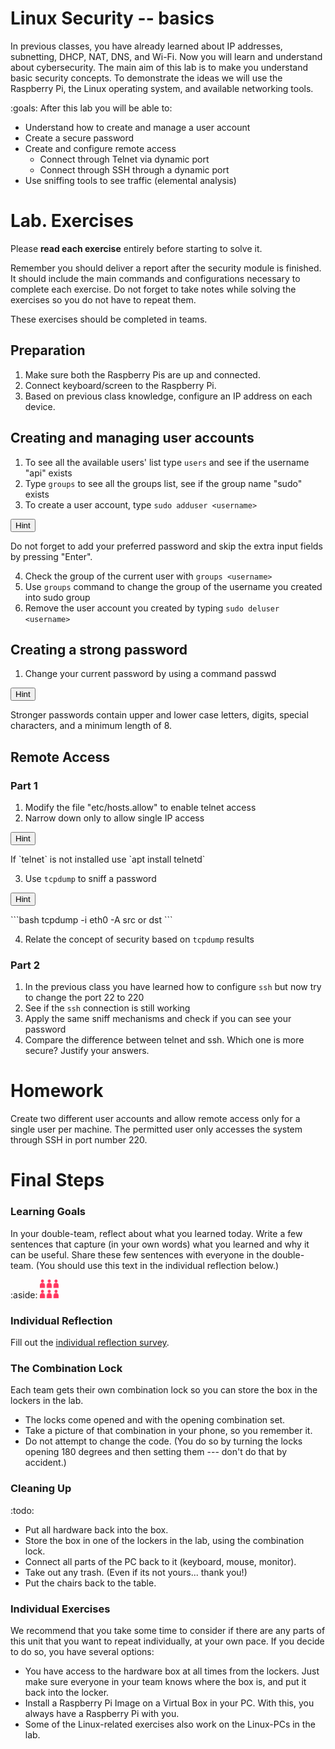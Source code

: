 # Linux Security -- basics

In previous classes, you have already learned about IP addresses, subnetting, DHCP, NAT, DNS, and Wi-Fi.
Now you will learn and understand about cybersecurity.
The main aim of this lab is to make you understand basic security concepts.
To demonstrate the ideas we will use the Raspberry Pi, the Linux operating system, and available networking tools.

:goals: After this lab you will be able to:

- Understand how to create and manage a user account
- Create a secure password
- Create and configure remote access
  - Connect through Telnet via dynamic port
  - Connect through SSH through a dynamic port
- Use sniffing tools to see traffic (elemental analysis)


# Lab\. Exercises

Please **read each exercise** entirely before starting to solve it.

Remember you should deliver a report after the security module is finished.
It should include the main commands and configurations necessary to complete each exercise.
Do not forget to take notes while solving the exercises so you do not have to repeat them.

These exercises should be completed in teams.


## Preparation

1. Make sure both the Raspberry Pis are up and connected.
2. Connect keyboard/screen to the Raspberry Pi.
3. Based on previous class knowledge, configure an IP address on each device.


## Creating and managing user accounts

1. To see all the available users' list type `users` and see if the username "api" exists
2. Type `groups` to see all the groups list, see if the group name "sudo" exists
3. To create a user account, type `sudo adduser <username>`

<button class="w3collapsible">Hint</button>
<div class="w3content">
Do not forget to add your preferred password and skip the extra input fields by pressing "Enter".
</div>

4. Check the group of the current user with `groups <username>`
5. Use `groups` command to change the group of the username you created into sudo group
6. Remove the user account you created by typing `sudo deluser <username>`


## Creating a strong password

1. Change your current password by using a command passwd

<button class="w3collapsible">Hint</button>
<div class="w3content">
Stronger passwords contain upper and lower case letters, digits, special characters, and a minimum length of 8.
</div>


## Remote Access

### Part 1

1. Modify the file "etc/hosts.allow" to enable telnet access
2. Narrow down only to allow single IP access

<button class="w3collapsible">Hint</button>
<div class="w3content">
If `telnet` is not installed use `apt install telnetd`
</div>

3. Use `tcpdump` to sniff a password

<button class="w3collapsible">Hint</button>
<div class="w3content">
```bash
tcpdump -i eth0 -A src <ipaddress> or dst <ipaddress>
```
</div>

4. Relate the concept of security based on `tcpdump` results


### Part 2

1. In the previous class you have learned how to configure `ssh` but now try to change the port 22 to 220
2. See if the `ssh` connection is still working
3. Apply the same sniff mechanisms and check if you can see your password
4. Compare the difference between telnet and ssh. Which one is more secure? Justify your answers.


# Homework

Create two different user accounts and allow remote access only for a single user per machine.
The permitted user only accesses the system through SSH in port number 220.


# Final Steps

### Learning Goals

In your double-team, reflect about what you learned today. Write a few sentences that capture (in your own words) what you learned and why it can be useful. Share these few sentences with everyone in the double-team. (You should use this text in the individual reflection below.)

:aside: <img src="figures/doubleteam.png" width="30"/>


### Individual Reflection

Fill out the <a href="https://forms.office.com/Pages/ResponsePage.aspx?id=cgahCS-CZ0SluluzdZZ8BSxiepoCd7lKk70IThBWqdJUQzJJUEVaQlBBMlFaSFBaTllITkcxRDEzNi4u" class="arrow">individual reflection survey</a>.


### The Combination Lock

Each team gets their own combination lock so you can store the box in the lockers in the lab. 

* The locks come opened and with the opening combination set.
* Take a picture of that combination in your phone, so you remember it.
* Do not attempt to change the code. (You do so by turning the locks opening 180 degrees and then setting them --- don't do that by accident.) 


### Cleaning Up

:todo:
- Put all hardware back into the box.
- Store the box in one of the lockers in the lab, using the combination lock.
- Connect all parts of the PC back to it (keyboard, mouse, monitor).
- Take out any trash. (Even if its not yours... thank you!)
- Put the chairs back to the table.

### Individual Exercises

We recommend that you take some time to consider if there are any parts of this unit that you want to repeat individually, at your own pace. If you decide to do so, you have several options:

- You have access to the hardware box at all times from the lockers. Just make sure everyone in your team knows where the box is, and put it back into the locker.
- Install a Raspberry Pi Image on a Virtual Box in your PC. With this, you always have a Raspberry Pi with you.
- Some of the Linux-related exercises also work on the Linux-PCs in the lab.
